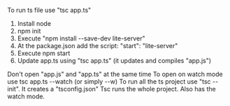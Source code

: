 To run ts file use "tsc app.ts"

1. Install node
2. npm init
3. Execute "npm install --save-dev lite-server"
4. At the package.json add the script: "start": "lite-server"
5. Execute npm start
6. Update app.ts using "tsc app.ts" (it updates and compiles "app.js")

Don't open "app.js" and "app.ts" at the same time
To open on watch mode use tsc app.ts --watch (or simply --w)
To run all the ts project use "tsc --init". It creates a "tsconfig.json"
Tsc runs the whole project. Also has the watch mode.
